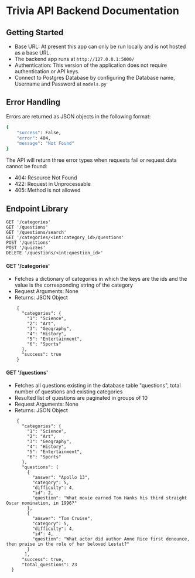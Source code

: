 # Trivia API Backend Documentation

## Getting Started

- Base URL: At present this app can only be run locally and is not hosted as a base URL. 
- The backend app runs at `http://127.0.0.1:5000/`
- Authentication: This version of the application does not require authentication or API keys.
- Connect to Postgres Database by configuring the Database name, Username and Password at `models.py`

## Error Handling

Errors are returned as JSON objects in the following format:
```bash
{
    "success": False,
    "error": 404,
    "message": "Not Found"
}
```

The API will return three error types when requests fail or request data cannot be found:
- 404: Resource Not Found
- 422: Request in Unprocessable
- 405: Method is not allowed

## Endpoint Library

```
GET '/categories'
GET '/questions'
GET '/questions/search'
GET '/categories/<int:category_id>/questions'
POST '/questions'
POST '/quizzes'
DELETE '/questions/<int:question_id>'
```

#### GET '/categories'
- Fetches a dictionary of categories in which the keys are the ids and the value is the corresponding string of the category
- Request Arguments: None
- Returns: JSON Object
```
    {
      "categories": {
        "1": "Science", 
        "2": "Art", 
        "3": "Geography", 
        "4": "History", 
        "5": "Entertainment", 
        "6": "Sports"
      }, 
      "success": true
    }
```

#### GET '/questions'
- Fetches all questions existing in the database table "questions", total number of questions and existing categories
- Resulted list of questions are paginated in groups of 10
- Request Arguments: None
- Returns: JSON Object
```
    {
      "categories": {
        "1": "Science", 
        "2": "Art", 
        "3": "Geography", 
        "4": "History", 
        "5": "Entertainment", 
        "6": "Sports"
      }, 
      "questions": [
        {
          "answer": "Apollo 13", 
          "category": 5, 
          "difficulty": 4, 
          "id": 2, 
          "question": "What movie earned Tom Hanks his third straight Oscar nomination, in 1996?"
        }, 
        {
          "answer": "Tom Cruise", 
          "category": 5, 
          "difficulty": 4, 
          "id": 4, 
          "question": "What actor did author Anne Rice first denounce, then praise in the role of her beloved Lestat?"
        }
       ], 
      "success": true, 
      "total_questions": 23
  }
```
